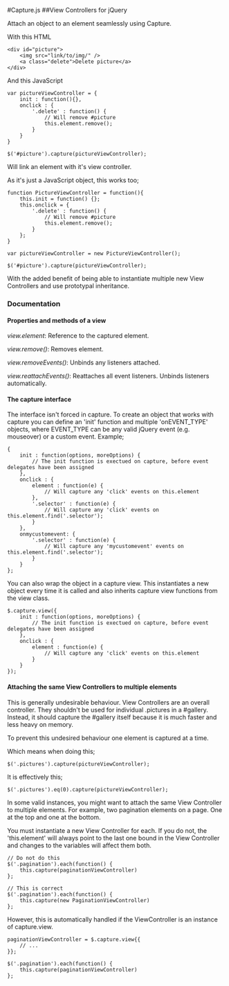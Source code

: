 
#Capture.js
##View Controllers for jQuery

Attach an object to an element seamlessly using Capture.

With this HTML
	
	<div id="picture">
		<img src="link/to/img/" />
		<a class="delete">Delete picture</a>
	</div>
	
And this JavaScript
	
	var pictureViewController = {
		init : function(){},
		onclick : {
			'.delete' : function() {
				// Will remove #picture
				this.element.remove();
			}
		}
	}
	
	$('#picture').capture(pictureViewController);
	
Will link an element with it's view controller.

As it's just a JavaScript object, this works too;

	function PictureViewController = function(){
		this.init = function() {};
		this.onclick = {
			'.delete' : function() {
				// Will remove #picture
				this.element.remove();
			}	
		};
	}
	
	var pictureViewController = new PictureViewController();
	
	$('#picture').capture(pictureViewController);
	
With the added benefit of being able to instantiate multiple new View Controllers and use prototypal inheritance.


### Documentation

#### Properties and methods of a view

*view.element*:
Reference to the captured element.

*view.remove()*:
Removes element.

*view.removeEvents()*:
Unbinds any listeners attached.

*view.reattachEvents()*:
Reattaches all event listeners. Unbinds listeners automatically.


#### The capture interface

The interface isn't forced in capture. To create an object that works with capture you can define an 'init' function and multiple 'onEVENT\_TYPE' objects, where EVENT\_TYPE can be any valid jQuery event (e.g. mouseover) or a custom event. Example;

	{
		init : function(options, moreOptions) {
			// The init function is exectued on capture, before event delegates have been assigned
		},
		onclick : {
			element : function(e) {
				// Will capture any 'click' events on this.element
			},
			'.selector' : function(e) {
				// Will capture any 'click' events on this.element.find('.selector');
			}
		},
		onmycustomevent: {
			'.selector' : function(e) {
				// Will capture any 'mycustomevent' events on this.element.find('.selector');
			}
		}
	};
	
You can also wrap the object in a capture view. This instantiates a new object every time it is called and also inherits capture view functions from the view class.

	$.capture.view({
		init : function(options, moreOptions) {
			// The init function is exectued on capture, before event delegates have been assigned
		},
		onclick : {
			element : function(e) {
				// Will capture any 'click' events on this.element
			}
		}
	});


#### Attaching the same View Controllers to multiple elements

This is generally undesirable behaviour. View Controllers are an overall controller. They shouldn't be used for individual .pictures in a #gallery. Instead, it should capture the #gallery itself because it is much faster and less heavy on memory.

To prevent this undesired behaviour one element is captured at a time.

Which means when doing this;

	$('.pictures').capture(pictureViewController);
	
It is effectively this;

	$('.pictures').eq(0).capture(pictureViewController);

In some valid instances, you might want to attach the same View Controller to multiple elements. For example, two pagination elements on a page. One at the top and one at the bottom.

You must instantiate a new View Controller for each. If you do not, the 'this.element' will always point to the last one bound in the View Controller and changes to the variables will affect them both.

	// Do not do this
	$('.pagination').each(function() {
		this.capture(paginationViewController)
	};
	
	// This is correct
	$('.pagination').each(function() {
		this.capture(new PaginationViewController)
	};
	
However, this is automatically handled if the ViewController is an instance of capture.view.

	paginationViewController = $.capture.view{{
		// ...
	}};

	$('.pagination').each(function() {
		this.capture(paginationViewController)
	};
